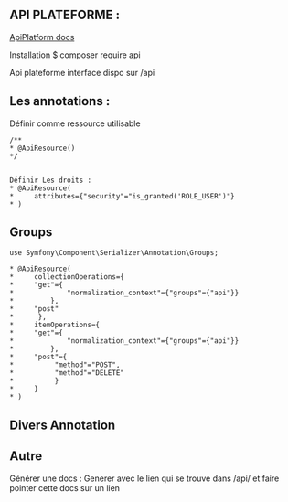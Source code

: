 ## API PLATEFORME :


[ApiPlatform docs](https://api-platform.com/docs/)


Installation
$ composer require api

Api plateforme interface dispo sur /api

Les annotations :
-------------------

Définir comme ressource utilisable

    /**
    * @ApiResource()
    */


    Définir Les droits :
    * @ApiResource(
    *     attributes={"security"="is_granted('ROLE_USER')"}
    * )



Groups
-------------------


    use Symfony\Component\Serializer\Annotation\Groups;

    * @ApiResource(
    *     collectionOperations={
    *     "get"={
    *             "normalization_context"={"groups"={"api"}}
    *         },
    *     "post"
    *      },
    *     itemOperations={
    *     "get"={
    *             "normalization_context"={"groups"={"api"}}
    *         },
    *     "post"={
    *          "method"="POST",
    *          "method"="DELETE"
    *          }
    *     }
    * )



Divers Annotation
-------------------


Autre
-------------------
Générer une docs :
Generer avec le lien qui se trouve dans /api/ et faire pointer cette docs sur un lien
